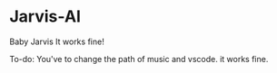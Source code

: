 # Jarvis-AI
Baby Jarvis
It works fine!

To-do:
You've to change the path of music and vscode. it works fine.
